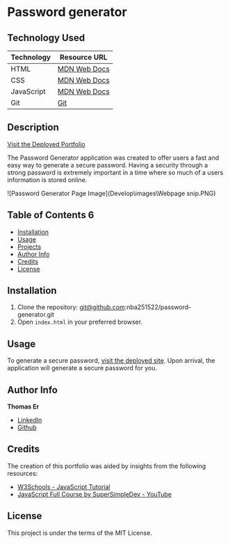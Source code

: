 # Password generator

## Technology Used

| Technology | Resource URL |
|------------|--------------|
| HTML | [MDN Web Docs](https://developer.mozilla.org/en-US/docs/Web/HTML) |
| CSS  | [MDN Web Docs](https://developer.mozilla.org/en-US/docs/Web/CSS) |
| JavaScript | [MDN Web Docs](https://developer.mozilla.org/en-US/docs/Web/JavaScript) |
| Git  | [Git](https://git-scm.com/) |

## Description

[Visit the Deployed Portfolio](https://nba251522.github.io/password-generator/)

The Password Generator application was created to offer users a fast and easy way to generate a secure password. Having a security through a strong password is extremely important in a time where so much of a users information is stored online.

![Password Generator Page Image](Develop\images\Webpage snip.PNG)

## Table of Contents                                                                                                                        6      
- [Installation](#installation)                                         
- [Usage](#usage)
- [Projects](#projects)
- [Author Info](#author-info)
- [Credits](#credits)
- [License](#license)

## Installation

1. Clone the repository: git@github.com:nba251522/password-generator.git
2. Open `index.html` in your preferred browser.

## Usage                                                                            

To generate a secure password, [visit the deployed site](https://nba251522.github.io/thomas-er-porfolio/). Upon arrival, the application will generate a secure password for you.

## Author Info

**Thomas Er**
- [LinkedIn](https://www.linkedin.com/in/thomas-er-9b77321b9)
- [Github](https://github.com/nba251522)

## Credits

The creation of this portfolio was aided by insights from the following resources:

- [W3Schools - JavaScript Tutorial](https://www.w3schools.com/js/)
- [JavaScript Full Course by SuperSimpleDev - YouTube](https://www.youtube.com/watch?v=SBmSRK3feww)

## License

This project is under the terms of the MIT License.
